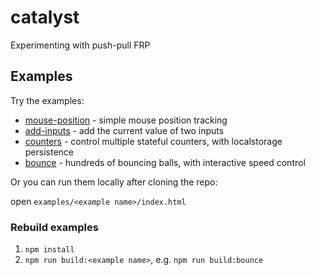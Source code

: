 # catalyst

Experimenting with push-pull FRP

## Examples

Try the examples:

* [mouse-position](https://cdn.rawgit.com/briancavalier/catalyst/master/examples/mouse-position/index.html) - simple mouse position tracking
* [add-inputs](https://cdn.rawgit.com/briancavalier/catalyst/master/examples/add-inputs/index.html) - add the current value of two inputs
* [counters](https://cdn.rawgit.com/briancavalier/catalyst/master/examples/counters/index.html) - control multiple stateful counters, with localstorage persistence
* [bounce](https://cdn.rawgit.com/briancavalier/catalyst/master/examples/bounce/index.html) - hundreds of bouncing balls, with interactive speed control

Or you can run them locally after cloning the repo:

open `examples/<example name>/index.html`

### Rebuild examples

1. `npm install`
2. `npm run build:<example name>`, e.g. `npm run build:bounce`
